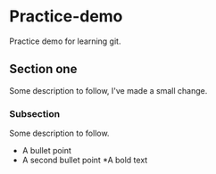 # Practice-demo
Practice demo for learning git.

## Section one
Some description to follow, I've made a small change.

### Subsection 
Some description to follow.
* A bullet point
* A second bullet point
*A bold text
